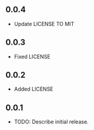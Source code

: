 ## 0.0.4

- Update LICENSE TO MIT

## 0.0.3

- Fixed LICENSE

## 0.0.2

- Added LICENSE
## 0.0.1

* TODO: Describe initial release.
